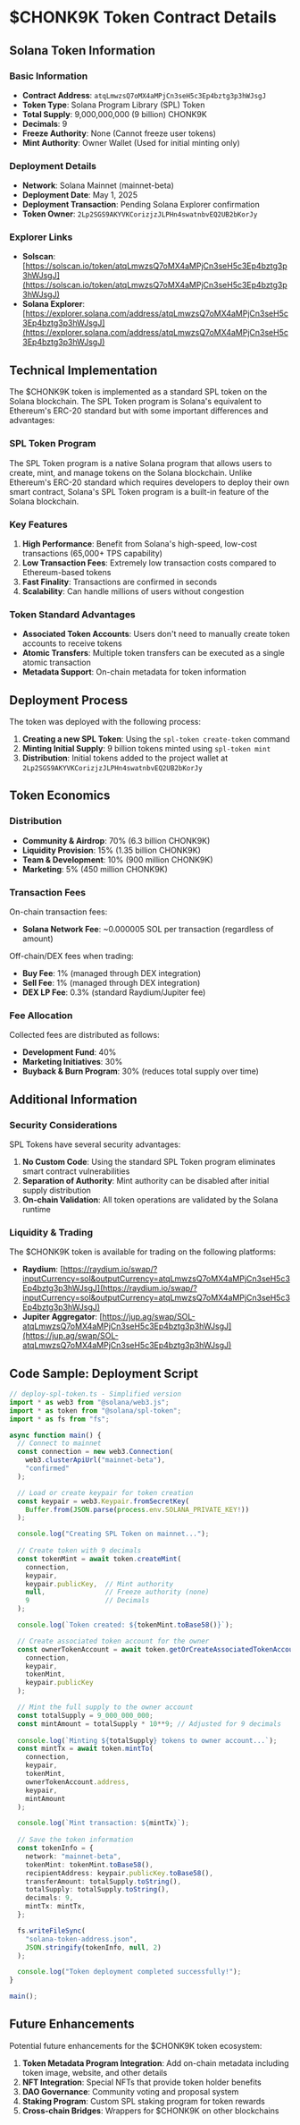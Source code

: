 # $CHONK9K Token Contract Details

## Solana Token Information

### Basic Information

- **Contract Address**: `atqLmwzsQ7oMX4aMPjCn3seH5c3Ep4bztg3p3hWJsgJ`
- **Token Type**: Solana Program Library (SPL) Token
- **Total Supply**: 9,000,000,000 (9 billion) CHONK9K
- **Decimals**: 9
- **Freeze Authority**: None (Cannot freeze user tokens)
- **Mint Authority**: Owner Wallet (Used for initial minting only)

### Deployment Details

- **Network**: Solana Mainnet (mainnet-beta)
- **Deployment Date**: May 1, 2025
- **Deployment Transaction**: Pending Solana Explorer confirmation
- **Token Owner**: `2Lp2SGS9AKYVKCorizjzJLPHn4swatnbvEQ2UB2bKorJy`

### Explorer Links

- **Solscan**: [https://solscan.io/token/atqLmwzsQ7oMX4aMPjCn3seH5c3Ep4bztg3p3hWJsgJ](https://solscan.io/token/atqLmwzsQ7oMX4aMPjCn3seH5c3Ep4bztg3p3hWJsgJ)
- **Solana Explorer**: [https://explorer.solana.com/address/atqLmwzsQ7oMX4aMPjCn3seH5c3Ep4bztg3p3hWJsgJ](https://explorer.solana.com/address/atqLmwzsQ7oMX4aMPjCn3seH5c3Ep4bztg3p3hWJsgJ)

## Technical Implementation

The $CHONK9K token is implemented as a standard SPL token on the Solana blockchain. The SPL Token program is Solana's equivalent to Ethereum's ERC-20 standard but with some important differences and advantages:

### SPL Token Program

The SPL Token program is a native Solana program that allows users to create, mint, and manage tokens on the Solana blockchain. Unlike Ethereum's ERC-20 standard which requires developers to deploy their own smart contract, Solana's SPL Token program is a built-in feature of the Solana blockchain.

### Key Features

1. **High Performance**: Benefit from Solana's high-speed, low-cost transactions (65,000+ TPS capability)
2. **Low Transaction Fees**: Extremely low transaction costs compared to Ethereum-based tokens
3. **Fast Finality**: Transactions are confirmed in seconds
4. **Scalability**: Can handle millions of users without congestion

### Token Standard Advantages

- **Associated Token Accounts**: Users don't need to manually create token accounts to receive tokens
- **Atomic Transfers**: Multiple token transfers can be executed as a single atomic transaction
- **Metadata Support**: On-chain metadata for token information

## Deployment Process

The token was deployed with the following process:

1. **Creating a new SPL Token**: Using the `spl-token create-token` command
2. **Minting Initial Supply**: 9 billion tokens minted using `spl-token mint` 
3. **Distribution**: Initial tokens added to the project wallet at `2Lp2SGS9AKYVKCorizjzJLPHn4swatnbvEQ2UB2bKorJy`

## Token Economics

### Distribution

- **Community & Airdrop**: 70% (6.3 billion CHONK9K)
- **Liquidity Provision**: 15% (1.35 billion CHONK9K)
- **Team & Development**: 10% (900 million CHONK9K)
- **Marketing**: 5% (450 million CHONK9K)

### Transaction Fees

On-chain transaction fees:
- **Solana Network Fee**: ~0.000005 SOL per transaction (regardless of amount)

Off-chain/DEX fees when trading:
- **Buy Fee**: 1% (managed through DEX integration)
- **Sell Fee**: 1% (managed through DEX integration)
- **DEX LP Fee**: 0.3% (standard Raydium/Jupiter fee)

### Fee Allocation

Collected fees are distributed as follows:
- **Development Fund**: 40%
- **Marketing Initiatives**: 30%
- **Buyback & Burn Program**: 30% (reduces total supply over time)

## Additional Information

### Security Considerations

SPL Tokens have several security advantages:

1. **No Custom Code**: Using the standard SPL Token program eliminates smart contract vulnerabilities
2. **Separation of Authority**: Mint authority can be disabled after initial supply distribution
3. **On-chain Validation**: All token operations are validated by the Solana runtime

### Liquidity & Trading

The $CHONK9K token is available for trading on the following platforms:

- **Raydium**: [https://raydium.io/swap/?inputCurrency=sol&outputCurrency=atqLmwzsQ7oMX4aMPjCn3seH5c3Ep4bztg3p3hWJsgJ](https://raydium.io/swap/?inputCurrency=sol&outputCurrency=atqLmwzsQ7oMX4aMPjCn3seH5c3Ep4bztg3p3hWJsgJ)
- **Jupiter Aggregator**: [https://jup.ag/swap/SOL-atqLmwzsQ7oMX4aMPjCn3seH5c3Ep4bztg3p3hWJsgJ](https://jup.ag/swap/SOL-atqLmwzsQ7oMX4aMPjCn3seH5c3Ep4bztg3p3hWJsgJ)

## Code Sample: Deployment Script

```typescript
// deploy-spl-token.ts - Simplified version
import * as web3 from "@solana/web3.js";
import * as token from "@solana/spl-token";
import * as fs from "fs";

async function main() {
  // Connect to mainnet
  const connection = new web3.Connection(
    web3.clusterApiUrl("mainnet-beta"),
    "confirmed"
  );

  // Load or create keypair for token creation
  const keypair = web3.Keypair.fromSecretKey(
    Buffer.from(JSON.parse(process.env.SOLANA_PRIVATE_KEY!))
  );

  console.log("Creating SPL Token on mainnet...");
  
  // Create token with 9 decimals
  const tokenMint = await token.createMint(
    connection,
    keypair,
    keypair.publicKey,  // Mint authority
    null,               // Freeze authority (none)
    9                   // Decimals
  );

  console.log(`Token created: ${tokenMint.toBase58()}`);

  // Create associated token account for the owner
  const ownerTokenAccount = await token.getOrCreateAssociatedTokenAccount(
    connection,
    keypair,
    tokenMint,
    keypair.publicKey
  );

  // Mint the full supply to the owner account
  const totalSupply = 9_000_000_000;
  const mintAmount = totalSupply * 10**9; // Adjusted for 9 decimals
  
  console.log(`Minting ${totalSupply} tokens to owner account...`);
  const mintTx = await token.mintTo(
    connection,
    keypair,
    tokenMint,
    ownerTokenAccount.address,
    keypair,
    mintAmount
  );

  console.log(`Mint transaction: ${mintTx}`);
  
  // Save the token information
  const tokenInfo = {
    network: "mainnet-beta",
    tokenMint: tokenMint.toBase58(),
    recipientAddress: keypair.publicKey.toBase58(),
    transferAmount: totalSupply.toString(),
    totalSupply: totalSupply.toString(),
    decimals: 9,
    mintTx: mintTx,
  };

  fs.writeFileSync(
    "solana-token-address.json",
    JSON.stringify(tokenInfo, null, 2)
  );

  console.log("Token deployment completed successfully!");
}

main();
```

## Future Enhancements

Potential future enhancements for the $CHONK9K token ecosystem:

1. **Token Metadata Program Integration**: Add on-chain metadata including token image, website, and other details
2. **NFT Integration**: Special NFTs that provide token holder benefits
3. **DAO Governance**: Community voting and proposal system
4. **Staking Program**: Custom SPL staking program for token rewards
5. **Cross-chain Bridges**: Wrappers for $CHONK9K on other blockchains